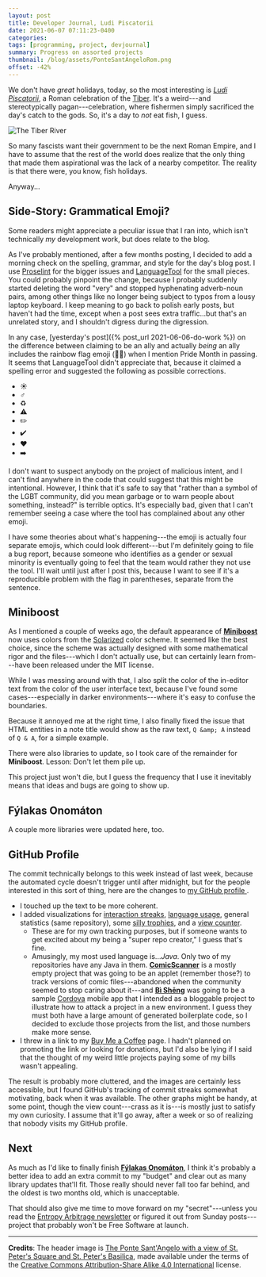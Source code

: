 ```yaml
---
layout: post
title: Developer Journal, Ludi Piscatorii
date: 2021-06-07 07:11:23-0400
categories:
tags: [programming, project, devjournal]
summary: Progress on assorted projects
thumbnail: /blog/assets/PonteSantAngeloRom.png
offset: -42%
---
```


We don't have *great* holidays, today, so the most interesting is [*Ludi Piscatorii*](https://en.wikipedia.org/wiki/Ludi_Piscatorii), a Roman celebration of the [Tiber](https://en.wikipedia.org/wiki/Tiber).  It's a weird---and stereotypically pagan---celebration, where fishermen simply sacrificed the day's catch to the gods.  So, it's a day to *not* eat fish, I guess.

![The Tiber River](/blog/assets/PonteSantAngeloRom.png "The Tiber River")

So many fascists want their government to be the next Roman Empire, and I have to assume that the rest of the world does realize that the only thing that made them aspirational was the lack of a nearby competitor.  The reality is that there were, you know, fish holidays.

Anyway...

## Side-Story:  Grammatical Emoji?

Some readers might appreciate a peculiar issue that I ran into, which isn't technically *my* development work, but does relate to the blog.

As I've probably mentioned, after a few months posting, I decided to add a morning check on the spelling, grammar, and style for the day's blog post.  I use [Proselint](http://proselint.com/) for the bigger issues and [LanguageTool](https://languagetool.org/) for the small pieces.  You could probably pinpoint the change, because I probably suddenly started deleting the word "very" and stopped hyphenating adverb-noun pairs, among other things like no longer being subject to typos from a lousy laptop keyboard.  I keep meaning to go back to polish early posts, but haven't had the time, except when a post sees extra traffic...but that's an unrelated story, and I shouldn't digress during the digression.

In any case, [yesterday's post]({% post_url 2021-06-06-do-work %}) on the difference between claiming to be an ally and actually *being* an ally includes the rainbow flag emoji (🏳️‍🌈) when I mention Pride Month in passing.  It seems that LanguageTool didn't appreciate that, because it claimed a spelling error and suggested the following as possible corrections.

 * ☀️
 * ♂️
 * ♻️
 * ⚠️
 * ✏️
 * ✔️
 * ❤️
 * ➡️

I don't want to suspect anybody on the project of malicious intent, and I can't find anywhere in the code that could suggest that this might be intentional.  However, I think that it's safe to say that "rather than a symbol of the LGBT community, did you mean garbage or to warn people about something, instead?" is terrible optics.  It's especially bad, given that I can't remember seeing a case where the tool has complained about any other emoji.

I have some theories about what's happening---the emoji is actually four separate emojis, which could look different---but I'm definitely going to file a bug report, because someone who identifies as a gender or sexual minority is eventually going to feel that the team would rather they not use the tool.  I'll wait until just after I post this, because I want to see if it's a reproducible problem with the flag in parentheses, separate from the sentence.

## Miniboost

As I mentioned a couple of weeks ago, the default appearance of [**Miniboost**](https://github.com/jcolag/Miniboost) now uses colors from the [Solarized](https://ethanschoonover.com/solarized/) color scheme.  It seemed like the best choice, since the scheme was actually designed with some mathematical rigor and the files---which I don't actually use, but can certainly learn from---have been released under the MIT license.

While I was messing around with that, I also split the color of the in-editor text from the color of the user interface text, because I've found some cases---especially in darker environments---where it's easy to confuse the boundaries.

Because it annoyed me at the right time, I also finally fixed the issue that HTML entities in a note title would show as the raw text, `Q &amp; A` instead of `Q & A`, for a simple example.

There were also libraries to update, so I took care of the remainder for **Miniboost**.  Lesson:  Don't let them pile up.

This project just won't die, but I guess the frequency that I use it inevitably means that ideas and bugs are going to show up.

## Fýlakas Onomáton

A couple more libraries were updated here, too.

## GitHub Profile

The commit technically belongs to this week instead of last week, because the automated cycle doesn't trigger until after midnight, but for the people interested in this sort of thing, here are the changes to [my GitHub profile <i class="fab fa-github"></i>](https://github.com/jcolag).

 * I touched up the text to be more coherent.
 * I added visualizations for [interaction streaks](https://github-readme-streak-stats.herokuapp.com/demo/), [language usage](https://github.com/anuraghazra/github-readme-stats), general statistics (same repository), some [silly trophies](https://github.com/ryo-ma/github-profile-trophy), and a [view counter](https://github.com/antonkomarev/github-profile-views-counter).
   * These are for my own tracking purposes, but if someone wants to get excited about my being a "super repo creator," I guess that's fine.
   * Amusingly, my most used language is...*Java*.  Only two of my repositories have any Java in them.  [**ComicScanner**](https://github.com/jcolag/ComicScanner) is a mostly empty project that was going to be an applet (remember those?) to track versions of comic files---abandoned when the community seemed to stop caring about it---and [**Bì Shēng**](https://github.com/jcolag/bisheng) was going to be a sample [Cordova](https://cordova.apache.org/) mobile app that I intended as a bloggable project to illustrate how to attack a project in a new environment.  I guess they must both have a large amount of generated boilerplate code, so I decided to exclude those projects from the list, and those numbers make more sense.
 * I threw in a link to my [Buy Me a Coffee](https://www.buymeacoffee.com/jcolag) page.  I hadn't planned on promoting the link or looking for donations, but I'd also be lying if I said that the thought of my weird little projects paying some of my bills wasn't appealing.

The result is probably more cluttered, and the images are certainly less accessible, but I found GitHub's tracking of commit streaks somewhat motivating, back when it was available.  The other graphs might be handy, at some point, though the view count---crass as it is---is mostly just to satisfy my own curiosity.  I assume that it'll go away, after a week or so of realizing that nobody visits my GitHub profile.

## Next

As much as I'd like to finally finish [**Fýlakas Onomáton**](https://github.com/jcolag/fylakas-onomaton/), I think it's probably a better idea to add an extra commit to my "budget" and clear out as many library updates that'll fit.  Those really should never fall too far behind, and the oldest is two months old, which is unacceptable.

That should also give me time to move forward on my "secret"---unless you read the [Entropy Arbitrage newsletter](https://entropy-arbitrage.mailchimpsites.com/) or figured it out from Sunday posts---project that probably won't be Free Software at launch.

* * *

**Credits**:  The header image is [The Ponte Sant'Angelo with a view of St. Peter's Square and St. Peter's Basilica](https://commons.wikimedia.org/wiki/File:PonteSantAngeloRom.jpg), made available under the terms of the [Creative Commons Attribution-Share Alike 4.0 International](https://creativecommons.org/licenses/by-sa/4.0/deed.en) license.

